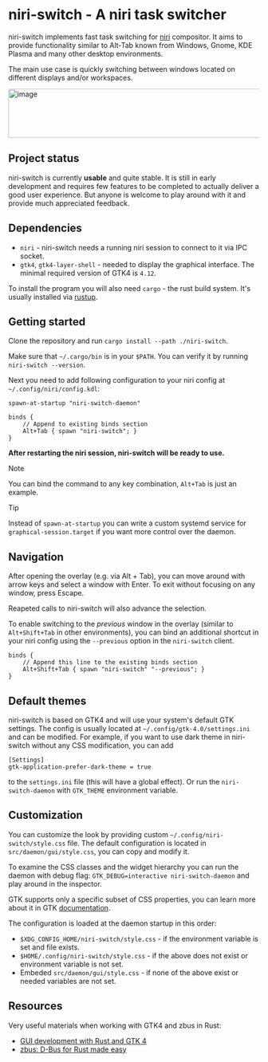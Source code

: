 # niri-switch - A niri task switcher

niri-switch implements fast task switching for [niri](https://github.com/YaLTeR/niri) compositor. It aims to provide functionality similar to Alt-Tab known from Windows, Gnome, KDE Plasma and many other desktop environments.

The main use case is quickly switching between windows located on different displays and/or workspaces.

<img width="577" height="98" alt="image" src="https://github.com/user-attachments/assets/7696337c-70c9-40f5-af96-d92394453def" />


## Project status

niri-switch is currently **usable** and quite stable. It is still in early development and requires few features to be completed to actually deliver a good user experience. But anyone is welcome to play around with it and provide much appreciated feedback.

## Dependencies

* `niri` - niri-switch needs a running niri session to connect to it via IPC socket.
* `gtk4`, `gtk4-layer-shell` - needed to display the graphical interface. The minimal required version of GTK4 is `4.12`.

To install the program you will also need `cargo` - the rust build system. It's usually installed via [rustup](https://www.rust-lang.org/tools/install).

## Getting started

Clone the repository and run `cargo install --path ./niri-switch`.

Make sure that `~/.cargo/bin` is in your `$PATH`. You can verify it by running `niri-switch --version`.

Next you need to add following configuration to your niri config at `~/.config/niri/config.kdl`:
```kdl
spawn-at-startup "niri-switch-daemon"

binds {
    // Append to existing binds section
    Alt+Tab { spawn "niri-switch"; }
}
```

**After restarting the niri session, niri-switch will be ready to use.**
> [!NOTE]
> You can bind the command to any key combination, `Alt+Tab` is just an example.

> [!TIP]
> Instead of `spawn-at-startup` you can write a custom systemd service for `graphical-session.target` if you want more control over the daemon.

## Navigation

After opening the overlay (e.g. via Alt + Tab), you can move around with arrow keys and select a window with Enter. To exit without focusing on any window, press Escape.

Reapeted calls to niri-switch will also advance the selection.

To enable switching to the *previous* window in the overlay (similar to `Alt+Shift+Tab` in other environments), you can bind an additional shortcut in your niri config using the `--previous` option in the `niri-switch` client.

```kdl
binds {
    // Append this line to the existing binds section
    Alt+Shift+Tab { spawn "niri-switch" "--previous"; }
}
```

## Default themes

niri-switch is based on GTK4 and will use your system's default GTK settings. The config is usually located at `~/.config/gtk-4.0/settings.ini` and can be modified. For example, if you want to use dark theme in niri-switch without any CSS modification, you can add 
```
[Settings]
gtk-application-prefer-dark-theme = true
```
to the `settings.ini` file (this will have a global effect). Or run the `niri-switch-daemon` with `GTK_THEME` environment variable.

## Customization

You can customize the look by providing custom `~/.config/niri-switch/style.css` file. The default configuration is located in `src/daemon/gui/style.css`, you can copy and modify it.

To examine the CSS classes and the widget hierarchy you can run the daemon with debug flag: `GTK_DEBUG=interactive niri-switch-daemon` and play around in the inspector.

GTK supports only a specific subset of CSS properties, you can learn more about it in GTK [documentation](https://docs.gtk.org/gtk4/css-properties.html).

The configuration is loaded at the daemon startup in this order:

* `$XDG_CONFIG_HOME/niri-switch/style.css` - if the environment variable is set and file exists.
* `$HOME/.config/niri-switch/style.css` - if the above does not exist or environment variable is not set.
* Embeded `src/daemon/gui/style.css` - if none of the above exist or needed variables are not set.

## Resources

Very useful materials when working with GTK4 and zbus in Rust:
* [GUI development with Rust and GTK 4](https://gtk-rs.org/gtk4-rs/stable/latest/book/)
* [zbus: D-Bus for Rust made easy](https://dbus2.github.io/zbus/)
